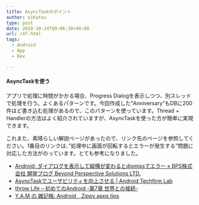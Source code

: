 ```yaml
---
title: AsyncTaskのポイント
author: eiKatou
type: post
date: 2010-10-24T09:06:30+00:00
url: /47.html
tags:
  - Android
  - App
  - Dev

---
```

<div class="section">
  <h4>
    AsyncTaskを使う
  </h4>
  
  <p>
    アプリで処理に時間がかかる場合、Progress Dialogを表示しつつ、別スレッドで処理を行う。よくあるパターンです。今回作成した&#8221;Anniversary&#8221;もDBに200件ほど書き込む処理があるので、このパターンを使っています。Thread + Handlerの方法はよく紹介されていますが、AsyncTaskを使った方が簡単に実現できます。
  </p>
  
  <p>
    これまた、素晴らしい解説ページがあったので、リンク先のページを参照してください。1番目のリンクは、&#8221;処理中に画面が回転するとエラーが発生する&#8221;問題に対応した方法がのっています。とても参考になりました。
  </p>
  
  <ul>
    <li>
      <a href="http://www.bpsinc.jp/blog/archives/1858" target="_blank">Android: ダイアログを表示して縦横が変わるとdismissでエラー &#171; BPS株式会社 開発ブログ Beyond Perspective Solutions LTD.</a>
    </li>
    <li>
      <a href="http://labs.techfirm.co.jp/android/cho/1079" target="_blank">AsyncTaskでユーザビリティを向上させる | Android Techfirm Lab</a>
    </li>
    <li>
      <a href="http://www.adamrocker.com/blog/255/hello-android-chapter7-the-connected-world.html" target="_blank">throw Life &#8211; 初めてのAndroid -第7章 世界との接続-</a>
    </li>
    <li>
      <a href="http://y-anz-m.blogspot.com/2010/10/androidzippy-apps-tips.html" target="_blank">Y.A.M の 雑記帳: Android&#12288;Zippy apps tips</a>
    </li>
  </ul>
</div>
